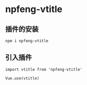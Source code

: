 # npfeng-vtitle

## 插件的安装
```
npm i npfeng-vtitle
```

## 引入插件
```
import vtitle from 'npfeng-vtitle'

Vue.use(vtitle)
```
